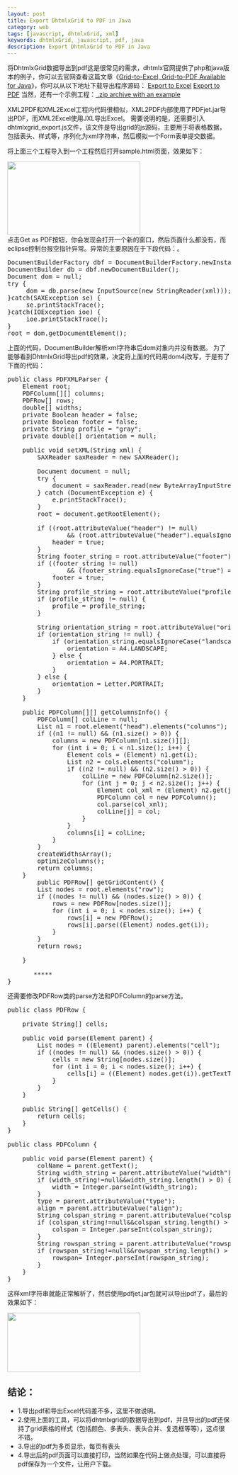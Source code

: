 ```yaml
---
layout: post
title: Export DhtmlxGrid to PDF in Java
category: web
tags: [javascript, dhtmlxGrid, xml]
keywords: dhtmlxGrid, javascript, pdf, java
description: Export DhtmlxGrid to PDF in Java
---
```

将DhtmlxGrid数据导出到pdf这是很常见的需求，dhtmlx官网提供了php和java版本的例子，你可以去官网查看这篇文章《<a href="http://www.dhtmlx.com/blog/?p=855">Grid-to-Excel, Grid-to-PDF Available for Java</a>》，你可以从以下地址下载导出程序源码：
<a href="http://www.dhtmlx.com/x/download/regular/export/XML2Excel.war">Export to Excel</a>
<a href="http://www.dhtmlx.com/x/download/regular/export/XML2PDF.war">Export to PDF</a>
当然，还有一个示例工程：<a href="http://www.dhtmlx.com/x/download/regular/export/javaexport_sample.zip"> .zip archive with an example</a>

XML2PDF和XML2Excel工程内代码很相似，XML2PDF内部使用了PDFjet.jar导出PDF，而XML2Excel使用JXL导出Excel。
需要说明的是，还需要引入dhtmlxgrid_export.js文件，该文件是导出grid的js源码，主要用于将表格数据，包括表头、样式等，序列化为xml字符串，然后模拟一个Form表单提交数据。

将上面三个工程导入到一个工程然后打开sample.html页面，效果如下：
<div class="pic">
<img src="http://7xnrdo.com1.z0.glb.clouddn.com/2011/08/export-dhtmlxgrid-to-pdf.png" alt="" title="export dhtmlxgrid to pdf" width="300" height="166" class="aligncenter size-medium wp-image-2385" />
</div>
点击Get as PDF按钮，你会发现会打开一个新的窗口，然后页面什么都没有，而eclipse控制台报空指针异常。异常的主要原因在于下段代码：。
<pre lang="java">
DocumentBuilderFactory dbf = DocumentBuilderFactory.newInstance ();
DocumentBuilder db = dbf.newDocumentBuilder();
Document dom = null;
try {
     dom = db.parse(new InputSource(new StringReader(xml)));
}catch(SAXException se) {
     se.printStackTrace();
}catch(IOException ioe) { 
     ioe.printStackTrace();
}
root = dom.getDocumentElement();
</pre>

上面的代码，DocumentBuilder解析xml字符串后dom对象内并没有数据。
为了能够看到DhtmlxGrid导出pdf的效果，决定将上面的代码用dom4j改写，于是有了下面的代码：
<pre lang="java">
public class PDFXMLParser {
	Element root;
	PDFColumn[][] columns;
	PDFRow[] rows;
	double[] widths;
	private Boolean header = false;
	private Boolean footer = false;
	private String profile = "gray";
	private double[] orientation = null;

	public void setXML(String xml) {
		SAXReader saxReader = new SAXReader();

		Document document = null;
		try {
			document = saxReader.read(new ByteArrayInputStream(xml.getBytes()));
		} catch (DocumentException e) {
			e.printStackTrace();
		}
		root = document.getRootElement();

		if ((root.attributeValue("header") != null)
				&amp;&amp; (root.attributeValue("header").equalsIgnoreCase("true") == true)) {
			header = true;
		}
		String footer_string = root.attributeValue("footer");
		if ((footer_string != null)
				&amp;&amp; (footer_string.equalsIgnoreCase("true") == true)) {
			footer = true;
		}
		String profile_string = root.attributeValue("profile");
		if (profile_string != null) {
			profile = profile_string;
		}

		String orientation_string = root.attributeValue("orientation");
		if (orientation_string != null) {
			if (orientation_string.equalsIgnoreCase("landscape")) {
				orientation = A4.LANDSCAPE;
			} else {
				orientation = A4.PORTRAIT;
			}
		} else {
			orientation = Letter.PORTRAIT;
		}
	}

	public PDFColumn[][] getColumnsInfo() {
		PDFColumn[] colLine = null;
		List n1 = root.element("head").elements("columns");
		if ((n1 != null) &amp;&amp; (n1.size() &gt; 0)) {
			columns = new PDFColumn[n1.size()][];
			for (int i = 0; i &lt; n1.size(); i++) {
				Element cols = (Element) n1.get(i);
				List n2 = cols.elements("column");
				if ((n2 != null) &amp;&amp; (n2.size() &gt; 0)) {
					colLine = new PDFColumn[n2.size()];
					for (int j = 0; j &lt; n2.size(); j++) {
						Element col_xml = (Element) n2.get(j);
						PDFColumn col = new PDFColumn();
						col.parse(col_xml);
						colLine[j] = col;
					}
				}
				columns[i] = colLine;
			}
		}
		createWidthsArray();
		optimizeColumns();
		return columns;
	}
        public PDFRow[] getGridContent() {
		List nodes = root.elements("row");
		if ((nodes != null) &amp;&amp; (nodes.size() &gt; 0)) {
			rows = new PDFRow[nodes.size()];
			for (int i = 0; i &lt; nodes.size(); i++) {
				rows[i] = new PDFRow();
				rows[i].parse((Element) nodes.get(i));
			}
		}
		return rows;

	}

       *****
}
</pre>

还需要修改PDFRow类的parse方法和PDFColumn的parse方法。
<pre lang="java">
public class PDFRow {

	private String[] cells;

	public void parse(Element parent) {
		List nodes = ((Element) parent).elements("cell");
		if ((nodes != null) &amp;&amp; (nodes.size() &gt; 0)) {
			cells = new String[nodes.size()];
			for (int i = 0; i &lt; nodes.size(); i++) {
				cells[i] = ((Element) nodes.get(i)).getTextTrim();
			}
		}
	}

	public String[] getCells() {
		return cells;
	}
}

public class PDFColumn {

	public void parse(Element parent) {
		colName = parent.getText();
		String width_string = parent.attributeValue("width");
		if (width_string!=null&&width_string.length() > 0) {
			width = Integer.parseInt(width_string);
		}
		type = parent.attributeValue("type");
		align = parent.attributeValue("align");
		String colspan_string = parent.attributeValue("colspan");
		if (colspan_string!=null&&colspan_string.length() > 0) {
			colspan = Integer.parseInt(colspan_string);
		}
		String rowspan_string = parent.attributeValue("rowspan");
		if (rowspan_string!=null&&rowspan_string.length() > 0) {
			rowspan= Integer.parseInt(rowspan_string);
		}
	}
}
</pre>

这样xml字符串就能正常解析了，然后使用pdfjet.jar包就可以导出pdf了，最后的效果如下：
<div class="pic">
<img src="http://7xnrdo.com1.z0.glb.clouddn.com/2011/08/export-dhtmlx-to-pdf-pdf.png" alt="" title="export dhtmlx to pdf -pdf" width="300" height="134" class="aligncenter size-medium wp-image-2386" />
</div>

<h2>结论：</h2>

* 1.导出pdf和导出Excel代码差不多，这里不做说明。
* 2.使用上面的工具，可以将dhtmlxgrid的数据导出到pdf，并且导出的pdf还保持了grid表格的样式（包括颜色、多表头、表头合并、复选框等等），这点很不错。
* 3.导出的pdf为多页显示，每页有表头
* 4.导出后的pdf页面可以直接打印，当然如果在代码上做点处理，可以直接将pdf保存为一个文件，让用户下载。



